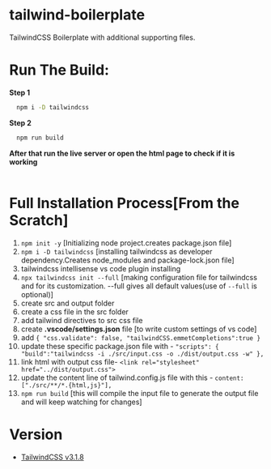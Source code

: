 # tailwind-boilerplate
TailwindCSS Boilerplate with additional supporting files.<br>
# Run The Build: <br>
**Step 1**<br>
```bash
  npm i -D tailwindcss
```
**Step 2**<br>
```bash
  npm run build
```
**After that run the live server or open the html page to check if it is working**
<br><br>
# Full Installation Process[From the Scratch]<br>
1. `npm init -y` [Initializing node project.creates package.json file]
2. `npm i -D tailwindcss` [installing tailwindcss as developer dependency.Creates node_modules and package-lock.json file]
3. tailwindcss intellisense vs code plugin installing
4. `npx tailwindcss init --full` [making configuration file for tailwindcss and for its customization. --full gives all default values(use of `--full` is optional)]
5. create src and output folder
6. create a css file in the src folder
7. add tailwind directives to src css file
8. create **.vscode/settings.json** file [to write custom settings of vs code]
9. add
`{
    "css.validate": false,
    "tailwindCSS.emmetCompletions":true
}`
10. update these specific package.json file with -
`"scripts": {
    "build":"tailwindcss -i ./src/input.css -o ./dist/output.css -w"
 },`
11. link html with output css file-
`<link rel="stylesheet" href="../dist/output.css">`
12. update the content line of tailwind.config.js file with this -
`content: ["./src/**/*.{html,js}"],`
13. `npm run build` [this will compile the input file to generate the output file and will keep watching for changes]

# Version
- [TailwindCSS v3.1.8](https://tailwindcss.com/docs/installation)
